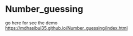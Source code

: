 # Number_guessing
go here for see the demo 
https://mdhasibul35.github.io/Number_guessing/index.html
